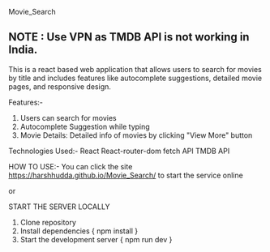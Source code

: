Movie_Search
## NOTE : Use VPN as TMDB API is not working in India.

This is a react based web application that allows users to search for movies by title and includes features like autocomplete suggestions, detailed movie pages, and responsive design.

Features:-
1. Users can search for movies
2. Autocomplete Suggestion while typing
3. Movie Details: Detailed info of movies by clicking "View More" button

Technologies Used:-
React
React-router-dom
fetch API
TMDB API

HOW TO USE:-
You can click the site https://harshhudda.github.io/Movie_Search/ to start the service online

or

START THE SERVER LOCALLY

1. Clone repository
2. Install dependencies { npm install }
3. Start the development server { npm run dev }
